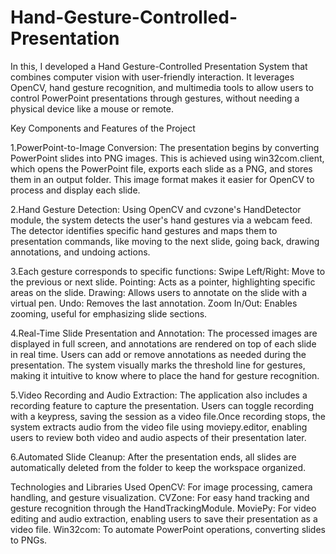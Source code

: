 # Hand-Gesture-Controlled-Presentation

In this, I developed a Hand Gesture-Controlled Presentation System that combines computer vision with user-friendly interaction. It leverages OpenCV, hand gesture recognition, and multimedia tools to allow users to control PowerPoint presentations through gestures, without needing a physical device like a mouse or remote.

Key Components and Features of the Project

 1.PowerPoint-to-Image Conversion:
                The presentation begins by converting PowerPoint slides into PNG images. This is achieved using win32com.client, which opens the PowerPoint file, exports each slide as a PNG, and stores them in an output folder. This image format makes it easier for OpenCV to process and display each slide.

 2.Hand Gesture Detection:
                Using OpenCV and cvzone's HandDetector module, the system detects the user's hand gestures via a webcam feed. The detector identifies specific hand gestures and maps them to presentation commands, like moving to the next slide, going back, drawing annotations, and undoing actions.

 3.Each gesture corresponds to specific functions:
                Swipe Left/Right: Move to the previous or next slide.
                Pointing: Acts as a pointer, highlighting specific areas on the slide.
                Drawing: Allows users to annotate on the slide with a virtual pen.
                Undo: Removes the last annotation.
                Zoom In/Out: Enables zooming, useful for emphasizing slide sections.

4.Real-Time Slide Presentation and Annotation:
                The processed images are displayed in full screen, and annotations are rendered on top of each slide in real time. Users can add or remove annotations as needed during the presentation.
                The system visually marks the threshold line for gestures, making it intuitive to know where to place the hand for gesture recognition.

5.Video Recording and Audio Extraction:
                The application also includes a recording feature to capture the presentation. Users can toggle recording with a keypress, saving the session as a video file.Once recording stops, the system extracts audio from the video file using moviepy.editor, enabling users to review both video and audio aspects of their presentation later.
                
6.Automated Slide Cleanup:
                After the presentation ends, all slides are automatically deleted from the folder to keep the workspace organized.

Technologies and Libraries Used
        OpenCV: For image processing, camera handling, and gesture visualization.
        CVZone: For easy hand tracking and gesture recognition through the HandTrackingModule.
        MoviePy: For video editing and audio extraction, enabling users to save their presentation as a video file.
        Win32com: To automate PowerPoint operations, converting slides to PNGs.